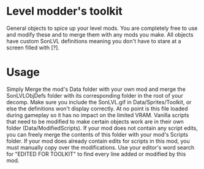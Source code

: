 # Level modder's toolkit
 General objects to spice up your level mods. You are completely free to use and modify these and to merge them with any mods you make. All objects have custom SonLVL definitions meaning you don't have to stare at a screen filled with [?].

# Usage
 Simply Merge the mod's Data folder with your own mod and merge the SonLVLObjDefs folder with its corresponding folder in the root of your decomp. Make sure you include the SonLVL.gif in Data/Sprites/Toolkit, or else the definitions won't display correctly. At no point is this file loaded during gameplay so it has no impact on the limited VRAM.
 Vanilla scripts that need to be modified to make certain objects work are in their own folder (Data/ModifiedScripts). If your mod does not contain any script edits, you can freely merge the contents of this folder with your mod's Scripts folder. If your mod does already contain edits for scripts in this mod, you must manually copy over the modifications. Use your editor's word search for "EDITED FOR TOOLKIT" to find every line added or modified by this mod.

